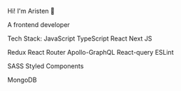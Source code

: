 Hi! I'm Aristen 👋

A frontend developer

Tech Stack:
JavaScript TypeScript React Next JS

Redux React Router Apollo-GraphQL React-query ESLint

SASS Styled Components

MongoDB

